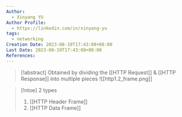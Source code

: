 ```yaml
---
Author:
  - Xinyang YU
Author Profile:
  - https://linkedin.com/in/xinyang-yu
tags:
  - networking
Creation Date: 2023-08-19T17:43:08+08:00
Last Date: 2023-08-19T17:43:08+08:00
References:
---
```

>[!abstract] Obtained by dividing the [[HTTP Request]] & [[HTTP Response]] into multiple pieces
>![[http1.2_frame.png]]

>[!ntoe] 2 types
>1. [[HTTP Header Frame]]
>2. [[HTTP Data Frame]]